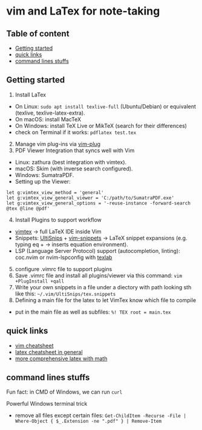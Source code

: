 # vim and LaTex for note-taking

## Table of content
- [Getting started](#Getting-started)
- [quick links](#quick-links)
- [command lines stuffs](#command-lines-stuffs)

## Getting started
1. Install LaTex
  - On Linux: `sudo apt install texlive-full` (Ubuntu/Debian) or equivalent (texlive, texlive-latex-extra).
  - On macOS: install MacTeX
  - On Windows: install TeX Live or MikTeX (search for their differences)
  - check on Terminal if it works: `pdflatex test.tex`
2. Manage vim plug-ins via [vim-plug](https://github.com/junegunn/vim-plug)
3. PDF Viewer Integration that syncs well with Vim
  - Linux: zathura (best integration with vimtex).
  - macOS: Skim (with inverse search configured).
  - Windows: SumatraPDF.
  - Setting up the Viewer:
```vim
let g:vimtex_view_method = 'general'
let g:vimtex_view_general_viewer = 'C:/path/to/SumatraPDF.exe'
let g:vimtex_view_general_options = '-reuse-instance -forward-search @tex @line @pdf'
```
4. Install Plugins to support workflow
  - [vimtex](https://github.com/lervag/vimtex) → full LaTeX IDE inside Vim
  - Snippets: [UltiSnips](https://github.com/SirVer/ultisnips) + [vim-snippets](https://github.com/honza/vim-snippets) → LaTeX snippet expansions (e.g. typing eq + <Tab> → inserts equation environment).
  - LSP (Language Server Protocol) support (autocompletion, linting): coc.nvim or nvim-lspconfig with [texlab](https://texlab.netlify.app/)
5. configure .vimrc file to support plugins
6. Save .vimrc file and install all plugins/viewer via this command: `vim +PlugInstall +qall`
7. Write your own snippets in a file under a diectory with path looking sth like this: `~/.vim/UltiSnips/tex.snippets`
8. Defining a main file for the latex to let VimTex know which file to compile
  - put in the main file as well as subfiles: `%! TEX root = main.tex`


## quick links
- [vim cheatsheet](https://scthornton.github.io/cheatsheets/vim_cheatsheet/)
- [latex cheatsheet in general](https://wch.github.io/latexsheet/)
- [more comprehensive latex with math](https://quickref.me/latex.html)

## command lines stuffs
Fun fact: in CMD of Windows, we can run `curl`

Powerful Windows terminal trick
- remove all files except certain files: `Get-ChildItem -Recurse -File | Where-Object { $_.Extension -ne ".pdf" } | Remove-Item`
